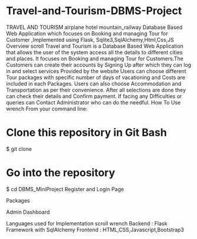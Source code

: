 # Travel-and-Tourism-DBMS-Project
TRAVEL AND TOURISM airplane hotel mountain_railway
Database Based Web Application which focuses on Booking and managing Tour for Customer ,Implemented using Flask, Sqlite3,SqlAlchemy,Html,Css,JS
Overview scroll
Travel and Tourism is a Database Based Web Application that allows the user of the system access all the details to different cities and places.
It focuses on Booking and managing Tour for Customers.The Customers can create their accounts by Signing Up after which they can log in and select services Provided by the website
Users can choose different Tour packages with specific number of days of vacationing and Costs are included in each Packages.
Users can also choose Accommodation and Transportation as per their convenience.
After all selections are done they can check their details and Confirm payment. If facing any Difficulties or queries can Contact Administrator who can do the needful.
How To Use wrench
From your command line:

# Clone this repository in Git Bash
$ git clone 

# Go into the repository
$ cd DBMS_MiniProject
Register and Login Page
  

Packages
          

Admin Dashboard
  
  
Languages used for Implementation scroll wrench
Backend : Flask Framework with SqlAlchemy
Frontend : HTML,CSS,Javascript,Bootstrap3
    
